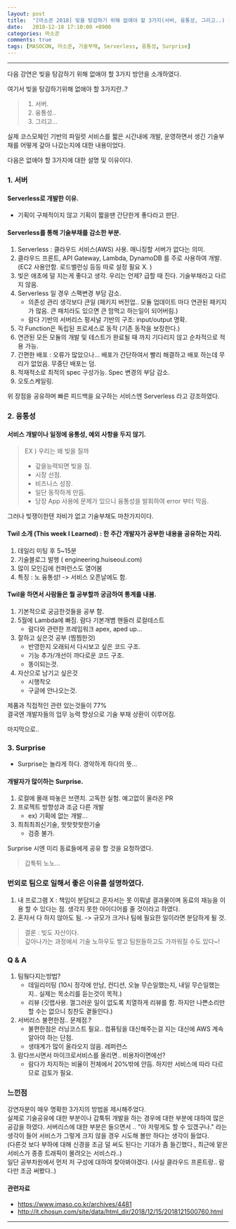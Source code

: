 ```yaml
---
layout: post
title:  "[마소콘 2018] 빚을 탕감하기 위해 없애야 할 3가지(서버, 융통성, 그리고..) 강연내용 후기."
date:   2018-12-18 17:10:00 +0900
categories: 마소콘
comments: true
tags: [MASOCON, 마소콘, 기술부채, Serverless, 융통성, Surprise]
---
```


---

다음 강연은 빚을 탕감하기 위해 없애야 할 3가지 방안을 소개하였다. 

여기서 빚을 탕감하기위해 없애야 할 3가지란..?
> 1. 서버.
> 2. 융통성..
> 3. 그리고...

실제 코스모체인 기반의 파일럿 서비스를 짧은 시간내에 개발, 운영하면서 생긴 기술부채를 어떻게 갚아 나갔는지에 대한 내용이었다.

다음은 없애야 할 3가지에 대한 설명 및 이유이다.

### 1. 서버
#### Serverless로 개발한 이유.
 - 기획이 구체적이지 않고 기획이 짧을땐 간단한게 좋다라고 판단.

#### Serverless를 통해 기술부채를 감소한 부분.
 1. Serverless : 클라우드 서비스(AWS) 사용. 매니징할 서버가 없다는 의미.
 2. 클라우드 프론트, API Gateway, Lambda, DynamoDB 를 주로 사용하여 개발. (EC2 사용안함. 로드밸런싱 등등 따로 설정 필요 X. )
 3. 빚은 애초에 덜 지는게 좋다고 생각. 우리는 언제? 급할 때 진다. 기술부채라고 다르지 않음.
 4. Serverless 일 경우 스팩변경 부담 감소.
    - 의존성 관리 생각보다 큰일 (패키지 버전업.. 모듈 업데이트 마다 연관된 패키지가 많음. 큰 패치라도 있으면 큰 맘먹고 하는일이 되어버림.)
    - 람다 기반의 서버리스 펑셔널 기반의 구조: input/output 명확.
 5. 각 Function은 독립된 프로세스로 동작 (기존 동작을 보장한다.)
 6. 연관된 모든 모듈의 개발 및 테스트가 완료될 때 까지 기다리지 않고 순차적으로 적용 가능.
 7. 간편한 배포 : 오류가 많았으나... 배포가 간단하여서 빨리 해결하고 배포 하는데 무리가 없었음. 무중단 배포는 덤.
 8. 적재적소로 최적의 spec 구성가능. Spec 변경의 부담 감소.
 9. 오토스케일링.

위 장점을 공유하며 빠른 피드백을 요구하는 서비스엔 Serverless 라고 강조하였다.

### 2. 융통성

#### 서비스 개발이나 일정에 융통성, 예외 사항을 두지 않기.

> EX ) 우리는 왜 빚을 질까
> - 갚을능력되면 빚을 짐.
> - 시장 선점.
> - 비즈니스 성장.
> - 일단 동작하게 만듬.
> - 당장 App 사용에 문제가 있으니 융통성을 발휘하여 error 부터 막음.

그러나 빚쟁이한텐 자비가 없고 기술부채도 마찬가지이다.

#### Twil 소개 (This week I Learned) : 한 주간 개발자가 공부한 내용을 공유하는 자리.
 1. 데일리 미팅 후 5~15분
 2. 기술블로그 발행 ( engineering.huiseoul.com)
 3. 많이 모인김에 컨퍼런스도 열어봄
 4. 특징 : 노 융통성! -> 서비스 오픈날에도 함.

#### Twil을 하면서 사람들은 뭘 공부할까 궁금하여 통계를 내봄.
 1. 기본적으로 궁금한것들을 공부 함.
 2. 5월에 Lambda에 빠짐. 람다 기본개볌 핸들러 로컬테스트
    - 람다와 관련한 프레임워크 apex, aped up...
 3. 잘하고 싶은것 공부 (찜찜한것)
    - 반영한지 오래되서 다시보고 싶은 코드 구조.
    - 기능 추가/개선이 까다로운 코드 구조.
    - 똥이되는것.  
 4. 자산으로 남기고 싶은것
    - 시행착오
    - 구글에 안나오는것.

제품과 직접적인 관련 있는것들이 77% <br>
결국엔 개발자들의 업무 능력 향상으로 기술 부채 상환이 이루어짐.

마지막으로..

### 3. Surprise
  - Surprise는 놀라게 하다. 경악하게 하다의 뜻...

#### 개발자가 많이하는 Surprise.
  1. 로컬에 몰래 따놓은 브랜치. 고독한 실험. 예고없이 올라온 PR
  2. 프로젝트 방향성과 조금 다른 개발 
      - ex) 기획에 없는 개발...
  3. 최최최최신기술, 핫핫핫핫한기술 
      - 검증 불가.

Surprise 시엔 미리 동료들에게 공유 할 것을 요청하였다.

> 갑툭튀 노노...

### 번외로 팀으로 일해서 좋은 이유를 설명하였다.

1.  내 프로그램 X : 책임이 분담되고 혼자서는 못 이뤄낼 결과물이며 동료의 재능을 이용 할 수 있다는 점. 생각지 못한 아이디어를 줄 것이라고 하였다.
2.  혼자서 다 하지 않아도 됨. -> 규모가 크거나 팀에 필요한 일이라면 분담하게 될 것.
     

> 결론 : 빚도 자산이다. <br>
> 갚아나가는 과정에서 기술 노하우도 쌓고 팀원들하고도 가까워질 수도 있다~!

### Q & A
 1. 팀웤다지는방법? 
    - 데일리미팅 (10시 정각에 만남, 컨디션, 오늘 무슨일했는지, 내일 무슨일했는지.. 실제는 목소리를 듣는것이 목적.)
    - 리뷰 (깃랩사용. 껄그러운 일이 없도록 치열하게 리뷰를 함. 하지만 나쁜소리만 할 수는 없으니 칭찬도 곁들인다.)
 2. 서버리스 불편한점.. 문제점.? 
    - 불편한점은 러닝코스트 필요.. 컴퓨팅을 대신해주는걸 지는 대신에 AWS 계속 알아야 하는 단점.
    - 생태계가 많이 올라오지 않음. 레퍼런스
 3. 람다쓰시면서 마이크로서비스를 올리면.. 비용차이면에선?
    - 람다가 차지하는 비율이 전체에서 20%밖에 안듬. 하지만 서비스에 따라 다르므로 검토가 필요.


### 느낀점
강연자분이 매우 명확한 3가지의 방법을 제시해주었다. <br>
실제로 기술공유에 대한 부분이나 갑툭튀 개발을 하는 경우에 대한 부분에 대하여 많은 공감을 하였다.
서버리스에 대한 부분은 들으면서 .. "아 저렇게도 할 수 있겠구나." 라는 생각이 들어 서비스가 그렇게 크지 않을 경우 시도해 볼만 하다는 생각이 들었다.<br>
(다른것 보다 부하에 대해 신경을 조금 덜 써도 된다는 기대가 좀 들긴했다., 최근에 맡은 서비스가 종종 트래픽이 몰려오는 서비스라..) <br>
일단 공부차원에서 먼저 저 구성에 대하여 찾아봐야겠다. (사실 클라우드 프론트랑.. 람다만 조금 써봤다..)

#### 관련자료
 - https://www.imaso.co.kr/archives/4481
 - http://it.chosun.com/site/data/html_dir/2018/12/15/2018121500760.html

[jekyll-docs]: https://jekyllrb.com/docs/home
[jekyll-gh]:   https://github.com/jekyll/jekyll
[jekyll-talk]: https://talk.jekyllrb.com/

---

